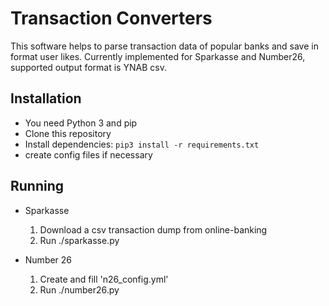 Transaction Converters
======================

This software helps to parse transaction data of popular banks and save in
format user likes. Currently implemented for Sparkasse and Number26,
supported output format is YNAB csv.


Installation
------------

* You need Python 3 and pip
* Clone this repository
* Install dependencies: `pip3 install -r requirements.txt`
* create config files if necessary


Running
-------

* Sparkasse
    1. Download a csv transaction dump from online-banking
    2. Run ./sparkasse.py

* Number 26
    1. Create and fill 'n26_config.yml'
    2. Run ./number26.py
